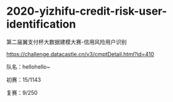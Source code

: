 # 2020-yizhifu-credit-risk-user-identification

第二届翼支付杯大数据建模大赛-信用风险用户识别

https://challenge.datacastle.cn/v3/cmptDetail.html?id=410

队名：hellohello~

初赛：15/1143

复赛：9/250
